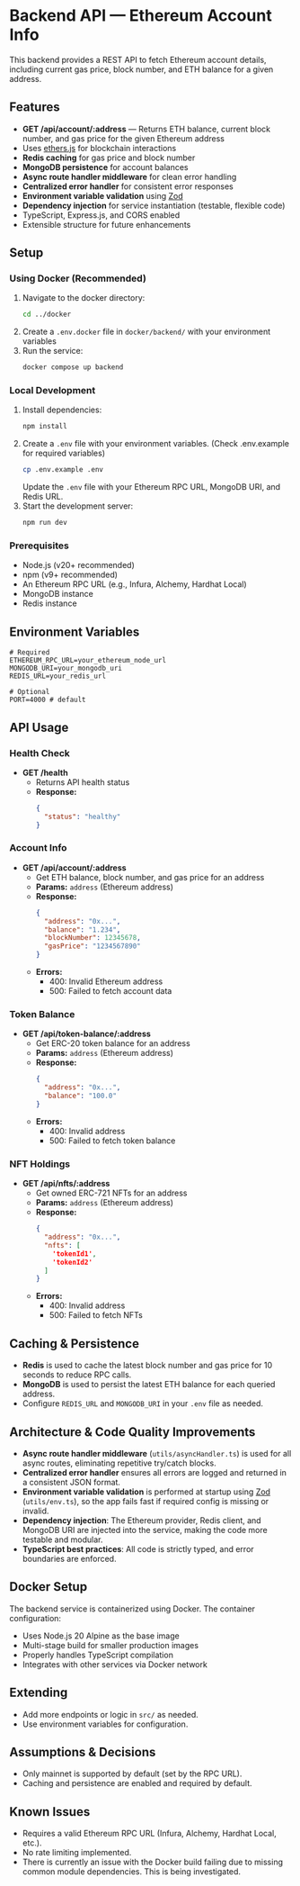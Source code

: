 # Backend API — Ethereum Account Info

This backend provides a REST API to fetch Ethereum account details, including current gas price, block number, and ETH balance for a given address.

## Features
- **GET /api/account/:address** — Returns ETH balance, current block number, and gas price for the given Ethereum address
- Uses [ethers.js](https://docs.ethers.org/) for blockchain interactions
- **Redis caching** for gas price and block number
- **MongoDB persistence** for account balances
- **Async route handler middleware** for clean error handling
- **Centralized error handler** for consistent error responses
- **Environment variable validation** using [Zod](https://github.com/colinhacks/zod)
- **Dependency injection** for service instantiation (testable, flexible code)
- TypeScript, Express.js, and CORS enabled
- Extensible structure for future enhancements

## Setup

### Using Docker (Recommended)
1. Navigate to the docker directory:
   ```sh
   cd ../docker
   ```
2. Create a `.env.docker` file in `docker/backend/` with your environment variables
3. Run the service:
   ```sh
   docker compose up backend
   ```

### Local Development
1. Install dependencies:
   ```sh
   npm install
   ```
2. Create a `.env` file with your environment variables. (Check .env.example for required variables)
   ```sh
   cp .env.example .env
   ```
   Update the `.env` file with your Ethereum RPC URL, MongoDB URI, and Redis URL.
3. Start the development server:
   ```sh
   npm run dev
   ```

### Prerequisites
- Node.js (v20+ recommended)
- npm (v9+ recommended)
- An Ethereum RPC URL (e.g., Infura, Alchemy, Hardhat Local)
- MongoDB instance
- Redis instance

## Environment Variables
```env
# Required
ETHEREUM_RPC_URL=your_ethereum_node_url
MONGODB_URI=your_mongodb_uri
REDIS_URL=your_redis_url

# Optional
PORT=4000 # default
```

## API Usage

### Health Check
- **GET /health**
  - Returns API health status
  - **Response:**
    ```json
    {
      "status": "healthy"
    }
    ```

### Account Info
- **GET /api/account/:address**
  - Get ETH balance, block number, and gas price for an address
  - **Params:** `address` (Ethereum address)
  - **Response:**
    ```json
    {
      "address": "0x...",
      "balance": "1.234",
      "blockNumber": 12345678,
      "gasPrice": "1234567890"
    }
    ```
  - **Errors:**
    - 400: Invalid Ethereum address
    - 500: Failed to fetch account data

### Token Balance
- **GET /api/token-balance/:address**
  - Get ERC-20 token balance for an address
  - **Params:** `address` (Ethereum address)
  - **Response:**
    ```json
    {
      "address": "0x...",
      "balance": "100.0"
    }
    ```
  - **Errors:**
    - 400: Invalid address
    - 500: Failed to fetch token balance

### NFT Holdings
- **GET /api/nfts/:address**
  - Get owned ERC-721 NFTs for an address
  - **Params:** `address` (Ethereum address)
  - **Response:**
    ```json
    {
      "address": "0x...",
      "nfts": [
        'tokenId1',
        'tokenId2'
      ]
    }
    ```
  - **Errors:**
    - 400: Invalid address
    - 500: Failed to fetch NFTs

## Caching & Persistence
- **Redis** is used to cache the latest block number and gas price for 10 seconds to reduce RPC calls.
- **MongoDB** is used to persist the latest ETH balance for each queried address.
- Configure `REDIS_URL` and `MONGODB_URI` in your `.env` file as needed.

## Architecture & Code Quality Improvements
- **Async route handler middleware** (`utils/asyncHandler.ts`) is used for all async routes, eliminating repetitive try/catch blocks.
- **Centralized error handler** ensures all errors are logged and returned in a consistent JSON format.
- **Environment variable validation** is performed at startup using [Zod](https://github.com/colinhacks/zod) (`utils/env.ts`), so the app fails fast if required config is missing or invalid.
- **Dependency injection**: The Ethereum provider, Redis client, and MongoDB URI are injected into the service, making the code more testable and modular.
- **TypeScript best practices**: All code is strictly typed, and error boundaries are enforced.

## Docker Setup
The backend service is containerized using Docker. The container configuration:
- Uses Node.js 20 Alpine as the base image
- Multi-stage build for smaller production images
- Properly handles TypeScript compilation
- Integrates with other services via Docker network

## Extending
- Add more endpoints or logic in `src/` as needed.
- Use environment variables for configuration.

## Assumptions & Decisions
- Only mainnet is supported by default (set by the RPC URL).
- Caching and persistence are enabled and required by default.

## Known Issues
- Requires a valid Ethereum RPC URL (Infura, Alchemy, Hardhat Local, etc.).
- No rate limiting implemented.
- There is currently an issue with the Docker build failing due to missing common module dependencies. This is being investigated.